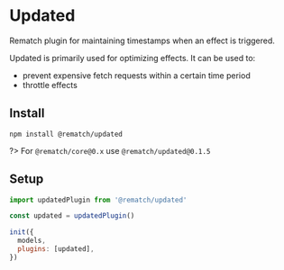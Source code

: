 # Updated

Rematch plugin for maintaining timestamps when an effect is triggered.

Updated is primarily used for optimizing effects. It can be used to:

* prevent expensive fetch requests within a certain time period
* throttle effects

## Install

```text
npm install @rematch/updated
```

?> For `@rematch/core@0.x` use `@rematch/updated@0.1.5`

## Setup

```javascript
import updatedPlugin from '@rematch/updated'

const updated = updatedPlugin()

init({
  models,
  plugins: [updated],
})
```

